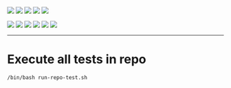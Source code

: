![](https://img.shields.io/badge/language-xxx-blue)
![](https://img.shields.io/badge/technology-xxx,%20xxx-blue)
![](https://img.shields.io/badge/development%20year-2020-orange)
![](https://img.shields.io/badge/contributor-shijian%20su-purple)
![](https://img.shields.io/badge/license-MIT-lightgrey)

![](https://img.shields.io/github/languages/top/shijiansu/azure)
![](https://img.shields.io/github/languages/count/shijiansu/azure)
![](https://img.shields.io/github/languages/code-size/shijiansu/azure)
![](https://img.shields.io/github/repo-size/shijiansu/azure)
![](https://img.shields.io/github/last-commit/shijiansu/azure?color=red)
![](https://github.com/shijiansu/azure/workflows/ci%20build/badge.svg)

--------------------------------------------------------------------------------

# Execute all tests in repo

`/bin/bash run-repo-test.sh`
